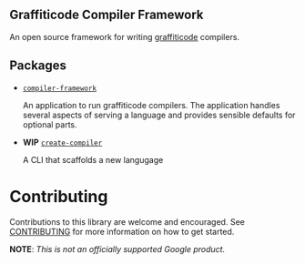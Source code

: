 Graffiticode Compiler Framework
---
An open source framework for writing [graffiticode](https://graffiticode.com) compilers.

## Packages
- [`compiler-framework`](./packages/compiler-framework)
  
  An application to run graffiticode compilers. The application handles several aspects of serving a language and provides sensible defaults for optional parts.

- __WIP__ [`create-compiler`](./packages/create-compiler)

  A CLI that scaffolds a new langugage

# Contributing

Contributions to this library are welcome and encouraged. See
[CONTRIBUTING](CONTRIBUTING.md) for more information on how to get started.

__NOTE__: _This is not an officially supported Google product._
